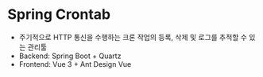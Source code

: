 # Spring Crontab

- 주기적으로 HTTP 통신을 수행하는 크론 작업의 등록, 삭제 및 로그를 추적할 수 있는 관리툴
- Backend: Spring Boot + Quartz
- Frontend: Vue 3 + Ant Design Vue

